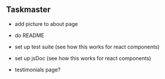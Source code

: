 ## Taskmaster

* add picture to about page
* do README
* set up test suite (see how this works for react components)
* set up jsDoc (see how this works for react components)

* testimonials page?
